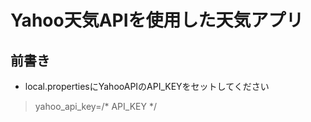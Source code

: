 # Yahoo天気APIを使用した天気アプリ

## 前書き
- local.propertiesにYahooAPIのAPI_KEYをセットしてください
> yahoo_api_key=/* API_KEY */